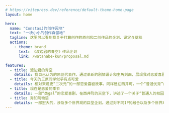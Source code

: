 ```yaml
---
# https://vitepress.dev/reference/default-theme-home-page
layout: home

hero:
  name: "ConstasJ的创作园地"
  text: "一块小小的创作自留地"
  tagline: 这里可以看到我关于打算创作的原创和二创作品的企划、设定与草稿
  actions:
    - theme: brand
      text: 《渡边君的青空》作品企划
      link: /watanabe-kun/proposal.md

features:
  - title: 渡边君的青空
    details: 我自己认为的原创代表作。通过革新的剧情设计和主角刻画，展现我对恋爱喜剧本身的思考，以及对其表现力上限的探讨。
  - title: 今天的三原同学似乎有点可爱
    details: 相对来说更“二次元”的一部恋爱喜剧故事。同样是在西井町，一个“普通优秀”的男主和引人注目，但有点傲娇的女主的，娱乐化水平较强的恋爱故事。
  - title: 现在是恋爱的季节
    details: 一部“类gal”的恋爱喜剧，在西井町的天空下，讲述了一个关于“普通人的校园恋爱”的故事。通过多线叙事和角色间的互动，展现了恋爱中的各种可能性。
  - title: 秀知院物语
    details: 一部宏大的，涉及多个世界观的巨型企划。通过对不同IP的融合以及多个世界观的刻画，描绘一部包含了社会生活几乎所有领域的史诗。
---
```


